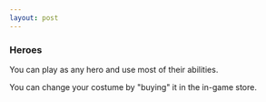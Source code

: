 ```yaml
---
layout: post
---
```


### Heroes

You can play as any hero and use most of their abilities.

You can change your costume by "buying" it in the <a onclick="myApi.OpenCatalogToItem('CostumesPage', '')">in-game store</a>.
